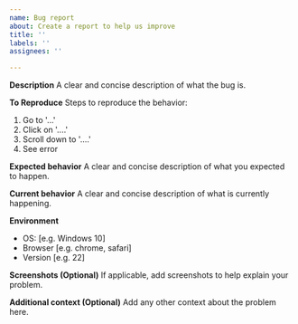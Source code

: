 ```yaml
---
name: Bug report
about: Create a report to help us improve
title: ''
labels: ''
assignees: ''

---
```


**Description**
A clear and concise description of what the bug is.

**To Reproduce**
Steps to reproduce the behavior:
1. Go to '...'
2. Click on '....'
3. Scroll down to '....'
4. See error

**Expected behavior**
A clear and concise description of what you expected to happen.

**Current behavior**
A clear and concise description of what is currently happening.

**Environment**
 - OS: [e.g. Windows 10]
 - Browser [e.g. chrome, safari]
 - Version [e.g. 22]

**Screenshots (Optional)**
If applicable, add screenshots to help explain your problem.

**Additional context (Optional)**
Add any other context about the problem here.
